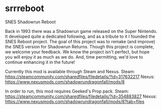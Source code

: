 # srrreboot
SNES Shadowrun Reboot

Back in 1993 there was a Shadowrun game released on the Super Nintendo. It developed quite a dedicated following, and as a tribute to it I founded the SNES Reboot project.
The goal of this project was to remake (and improve) the SNES version for Shadowrun Returns.
Though this project is complete, we welcome your feedback. We know the project isn't perfect, but hope you will enjoy it as much as we do. And, time permitting, we'd love to continue enhancing it in the future!

Currently this mod is available through Steam and Nexus.
Steam: https://steamcommunity.com/sharedfiles/filedetails/?id=317632217
Nexus: https://www.nexusmods.com/shadowrundragonfall/mods/8

In order to run, this mod requires Geeked's Prop pack.
Steam: https://steamcommunity.com/sharedfiles/filedetails/?id=354883827
Nexus: https://www.nexusmods.com/shadowrundragonfall/mods/8?tab=files
